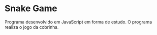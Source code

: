 # Snake Game
Programa desenvolvido em JavaScript em forma de estudo.
O programa realiza o jogo da cobrinha.
